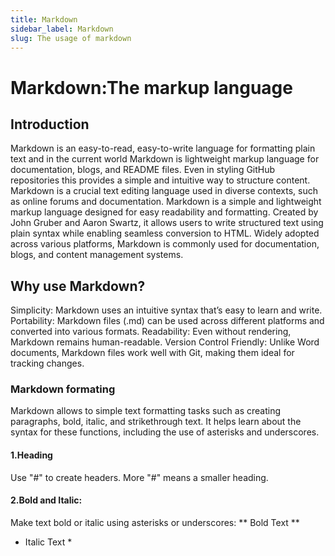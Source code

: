 ```yaml
---
title: Markdown
sidebar_label: Markdown
slug: The usage of markdown
---
```


# Markdown:The markup language

## Introduction 
Markdown is an easy-to-read, easy-to-write language for formatting plain text and in the current world Markdown is lightweight markup language for documentation, blogs, and README files. Even in styling GitHub repositories this provides a simple and intuitive way to structure content. Markdown is a crucial text editing language used in diverse contexts, such as online forums and documentation.
Markdown is a simple and lightweight markup language designed for easy readability and formatting. Created by John Gruber and Aaron Swartz, it allows users to write structured text using plain syntax while enabling seamless conversion to HTML. Widely adopted across various platforms, Markdown is commonly used for documentation, blogs, and content management systems.

## Why use Markdown?
Simplicity: Markdown uses an intuitive syntax that’s easy to learn and write.
Portability: Markdown files (.md) can be used across different platforms and converted into various formats.
Readability: Even without rendering, Markdown remains human-readable.
Version Control Friendly: Unlike Word documents, Markdown files work well with Git, making them ideal for tracking changes.

### Markdown formating
Markdown allows to simple text formatting tasks such as creating paragraphs, bold, italic, and strikethrough text. It helps learn about the syntax for these functions, including the use of asterisks and underscores.
#### 1.Heading
Use "#" to create headers. More "#" means a smaller heading.
#### 2.Bold and Italic:
Make text bold or italic using asterisks or underscores:
** Bold Text **  
* Italic Text *  

